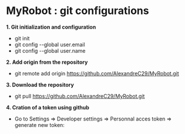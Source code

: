 # MyRobot : git configurations

**1. Git initialization and configuration**

- git init
- git config --global user.email <your email adresse>
- git config --global user.name <your user name>

**2. Add origin from the repository**
- git remote add origin https://github.com/AlexandreC29/MyRobot.git
  
**3. Download the repository**
- git pull https://github.com/AlexandreC29/MyRobot.git

**4. Cration of a token using github**
- Go to Settings => Developer settings => Personnal acces token => generate new token:
